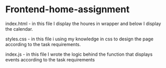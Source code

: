 # Frontend-home-assignment

index.html - in this file I display the houres in wrapper and below I display the calendar.

styles.css - in this file i using my knowledge in css to design the page according to the task requirements.

index.js - in this file I wrote the logic behind the function that displays events according to the task requirements
